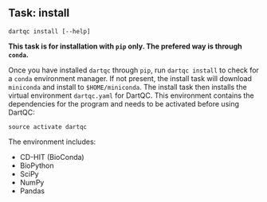 ## Task: install

```
dartqc install [--help]
```

**This task is for installation with `pip` only. The prefered way is through `conda`.**

Once you have installed `dartqc` through `pip`, run `dartqc install` to check for a `conda` environment manager. If not present, the install task will download `miniconda` and install to `$HOME/miniconda`. The install task then installs the virtual environment `dartqc.yaml` for DartQC. This environment contains the dependencies for the program and needs to be activated before using DartQC:

`source activate dartqc`

The environment includes:
* CD-HIT (BioConda)
* BioPython
* SciPy
* NumPy
* Pandas
